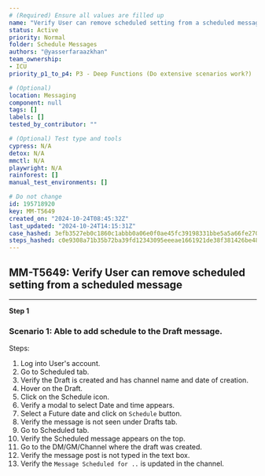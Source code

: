 ```yaml
---
# (Required) Ensure all values are filled up
name: "Verify User can remove scheduled setting from a scheduled message"
status: Active
priority: Normal
folder: Schedule Messages
authors: "@yasserfaraazkhan"
team_ownership:
- ICU
priority_p1_to_p4: P3 - Deep Functions (Do extensive scenarios work?)

# (Optional)
location: Messaging
component: null
tags: []
labels: []
tested_by_contributor: ""

# (Optional) Test type and tools
cypress: N/A
detox: N/A
mmctl: N/A
playwright: N/A
rainforest: []
manual_test_environments: []

# Do not change
id: 195718920
key: MM-T5649
created_on: "2024-10-24T08:45:32Z"
last_updated: "2024-10-24T14:15:31Z"
case_hashed: 3efb3527eb0c1860c1abbb0a06e0f0ae45fc39198331bbe5a5a66fe270d072fd32057ae10c1f2b0dfb619c2a394ca40b
steps_hashed: c0e9308a71b35b72ba39fd12343095eeeae1661921de38f381426be48961e071e8f2873de25ce051e5c7f768761d322a
---
```


<!-- (Auto-generated) Based on frontmatter's "key" and "name" -->

## MM-T5649: Verify User can remove scheduled setting from a scheduled message

---

**Step 1**

### Scenario 1: Able to add schedule to the Draft message.

Steps:

1. Log into User's account.
2. Go to Scheduled tab.
3. Verify the Draft is created and has channel name and date of creation.
4. Hover on the Draft.
5. Click on the Schedule icon.
6. Verify a modal to select Date and time appears.
7. Select a Future date and click on `Schedule` button.
8. Verify the message is not seen under Drafts tab.
9. Go to Scheduled tab.
10. Verify the Scheduled message appears on the top.
11. Go to the DM/GM/Channel where the draft was created.
12. Verify the message post is not typed in the text box.
13. Verify the `Message Scheduled for ..` is updated in the channel.
